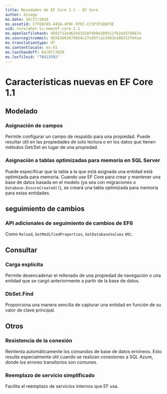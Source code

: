 ```yaml
---
title: Novedades de EF Core 1.1 - EF Core
author: divega
ms.date: 10/27/2016
ms.assetid: C7FE8C85-445A-4F0C-97EC-CC3F7F1D6F5E
uid: core/what-is-new/ef-core-1.1
ms.openlocfilehash: d582712ed62443318f4b9e209511fb2a557d667e
ms.sourcegitcommit: 9b562663679854c37c05fca13d93e180213fb4aa
ms.translationtype: HT
ms.contentlocale: es-ES
ms.lasthandoff: 04/07/2020
ms.locfileid: "78413592"
---
```

# <a name="new-features-in-ef-core-11"></a>Características nuevas en EF Core 1.1

## <a name="modeling"></a>Modelado

### <a name="field-mapping"></a>Asignación de campos

Permite configurar un campo de respaldo para una propiedad. Puede resultar útil en las propiedades de solo lectura o en los datos que tienen métodos Get/Set en lugar de una propiedad.

### <a name="mapping-to-memory-optimized-tables-in-sql-server"></a>Asignación a tablas optimizadas para memoria en SQL Server

Puede especificar que la tabla a la que está asignada una entidad está optimizada para memoria. Cuando use EF Core para crear y mantener una base de datos basada en el modelo (ya sea con migraciones o `Database.EnsureCreated()`), se creará una tabla optimizada para memoria para estas entidades.

## <a name="change-tracking"></a>seguimiento de cambios

### <a name="additional-change-tracking-apis-from-ef6"></a>API adicionales de seguimiento de cambios de EF6

Como `Reload`, `GetModifiedProperties`, `GetDatabaseValues` etc.

## <a name="query"></a>Consultar

### <a name="explicit-loading"></a>Carga explícita

Permite desencadenar el rellenado de una propiedad de navegación o una entidad que se cargó anteriormente a partir de la base de datos.

### <a name="dbsetfind"></a>DbSet.Find

Proporciona una manera sencilla de capturar una entidad en función de su valor de clave principal.

## <a name="other"></a>Otros

### <a name="connection-resiliency"></a>Resistencia de la conexión

Reintenta automáticamente los comandos de base de datos erróneos. Esto resulta especialmente útil cuando se realizan conexiones a SQL Azure, donde los errores transitorios son comunes.

### <a name="simplified-service-replacement"></a>Reemplazo de servicio simplificado

Facilita el reemplazo de servicios internos que EF usa.
